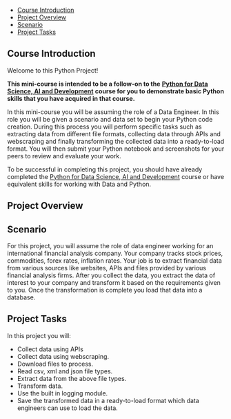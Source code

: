    * [Course Introduction](#course-introduction)
   * [Project Overview](#project-overview)
   * [Scenario](#scenario)
   * [Project Tasks](#project-tasks)



## Course Introduction

Welcome to this Python Project!  

**This mini-course is intended to be a follow-on to the** [**Python for Data Science, AI and Development**](https://www.coursera.org/learn/python-for-applied-data-science-ai) **course for you to demonstrate basic Python skills that you have acquired in that course.**

In this mini-course you will be assuming the role of a Data Engineer. In this role you will be given a scenario and data set to begin your Python code creation. During this process you will perform specific tasks such as extracting data from different file formats, collecting data through APIs and webscraping and finally transforming the collected data into a ready-to-load format. You will then submit your Python notebook and screenshots for your peers to review and evaluate your work.

To be successful in completing this project, you should have already completed the [Python for Data Science, AI and Development](https://www.coursera.org/learn/python-for-applied-data-science-ai) course or have equivalent skills for working with Data and Python.


## Project Overview

## Scenario

For this project, you will assume the role of data engineer working for an international financial analysis company. Your company tracks stock prices, commodities, forex rates, inflation rates.  Your job is to extract financial data from various sources like websites, APIs and files provided by various financial analysis firms. After you collect the data, you extract the data of interest to your company and transform it based on the requirements given to you. Once the transformation is complete you load that data into a database.

## Project Tasks

In this project you will:

- Collect data using APIs
- Collect data using webscraping.
- Download files to process.    
- Read csv, xml and json file types.
- Extract data from the above file types.
- Transform data.
- Use the built in logging module.
- Save the transformed data in a ready-to-load format which data engineers can use to load the data.
